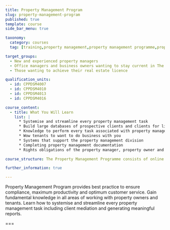 ```yaml
---
title: Property Management Program
slug: property-management-program
published: true
template: course
side_bar_menu: true

taxonomy:
  category: courses
  tag: [training,property management,property management programme,property managers]

target_groups:
  - New and experienced property managers
  - Office managers and business owners wanting to stay current in The Harcourts Way
  - Those wanting to achieve their real estate licence

qualification_units:
  - id: CPPDSM4007
  - id: CPPDSM4010
  - id: CPPDSM4013
  - id: CPPDSM4016

course_content:
  - title: What You Will Learn
    list: |
      * Systemise and streamline every property management task
      * Build large databases of prospective clients and clients for life
      * Knowledge to perform every task associated with property management
      * Wow tenants to want to do business with you
      * Systems that support the property management division
      * Completing property management documentation
      * Rights obligations of the property manager, property owner and tenant in accordance to legislation

course_structure: The Property Management Programme consists of online learning and 4 classroom workshops that may run consecutively over 2 days or separately.

further_information: true

---
```


Property Management Program provides best practice to ensure compliance, maximum productivity and optimum customer service. Gain fundamental knowledge in all areas of working with property owners and tenants. Learn how to systemise and streamline every property management task including client mediation and generating meaningful reports.

===
